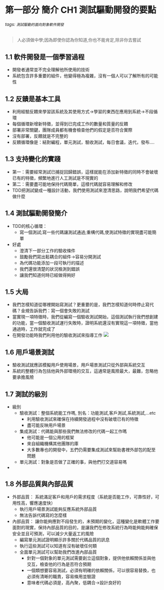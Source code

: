 # 第一部分 簡介 CH1 測試驅動開發的要點
###### tags: `測試驅動的面向對象軟件開發`
> 人必須做中學;因為即使你認為你知道,你也不能肯定,除非你去嘗試

## 1.1 軟件開發是一個學習過程
- 開發者通常並不完全理解他所使用的技術
- 系統包含許多重要的組件，他變得極為複雜，沒有一個人可以了解所有的可能性
## 1.2 反饋是基本工具
- 利用經驗反饋來學習該系統及其使用方式->學習的東西在應用到系統->不段循環
- 每個循環新增新特徵，並得到已完成工作的數量和質量的反饋
- 部署非常關鍵，團隊成員都有機會檢查他們的假定是否符合實際
- 沒有部署，反饋就是不完整的
- 反饋循環像是：結對編程，單元測試，驗收測試，每日會議，迭代，發布....
## 1.3 支持變化的實踐
- 第一：需要經常測試已捕捉回歸錯誤，這樣就能在添加新特徵的同時不會破壞已有的特徵，頻繁地進行人工測試是不現實的
- 第二：需要盡可能地保持代碼簡單，這樣代碼就容易理解和修改
- TDD把測試變成一種設計活動，我們使用測試來澄清思路，說明我們希望代碼做什麼
## 1.4 測試驅動開發簡介
- TDD的核心循環：
    - 寫一個測試;寫一些代碼讓測試通過;重構代碼,使測試特徵的實現盡可能簡單
- 好處
    - 澄清下一部分工作的驗收條件
    - 鼓勵我們寫出鬆耦合的組件->容易分開測試
    - 為代碼功能添加一段可執行的描述
    - 我們還很清楚的狀況檢測到錯誤
    - 讓我們知道何時已經做得夠好
## 1.5 大局
- 我們怎樣知道從哪裡開始寫測試？更重要的是，我們怎樣知道何時停止寫代碼？金規告訴我們：寫一個會失敗的測試
- 當實現一項特徵時，我們從編寫一個驗收測試開始，這個測試執行我們想創建的功能，當一個驗收測試運行失敗時，證明系統還沒有實現這一項特徵，當他通過時，工作就完成了
- 在開發功能時我們利用他的驗收測試來指導工作
![](https://i.imgur.com/sc8hOlt.png)

## 1.6 用戶場景測試
- 驗收測試就應該模擬用戶使用場景，用戶場景測試只從外部與系統交互
- 系統的整體行為包括他與外部環境的交互，這通常是風險最大，最難，忽略他要承擔風險
## 1.7 測試的級別
- 級別
    - 驗收測試：整個系統能工作嗎, 別名：功能測試,客戶測試,系統測試,...etc
        - 利用驗收測試來確保在持續開發過程中沒有破壞已有的特徵
        - 盡可能反映用戶場景
    - 集成測試：代碼能與那些我們無法修改的代碼一起工作嗎
        - 他可能是一個公用的框架
        - 來自組織機構其他團隊的庫
        - 大多數專也的開發中，五們仍需要集成測試來幫助書裡外部包的配至問題
    - 單元測試：對象是否做了正確的事，與他們打交道容易嗎
- 
## 1.8 外部品質與內部品質
- 外部品質： 系統滿足客戶和用戶的需求程度（系統是否能工作，可靠性好，可用性高，響應速度快）
    - 執行用戶場景測試能夠反應系統外部品質
    - 無法告訴代碼寫的怎麼樣
- 內部品質： 讓你能夠應對不段發生的，未預期的變化，這種變化是軟體工作要面對的現實，保持內部品質的目的，是讓我們在修改系統行為時能夠能夠確保安全並且可預測，可以減少大量返工的風險
    - 編寫單元測試證明顯示許多關於代碼品質的訊息
    - 執行這些測試可以知道有沒有破壞任何類
    - 全面單元測試可以幫助我們改進內部品質
        - 針對一個對象的單元測試需要創立這個對象，提供他依賴關係並與他交互，檢查他的行為是否符合預期
        - 一個類想要容易測試，必須有明確的依賴關係，可以很容易替換，也必須有清晰的職責，容易條用並驗證
        - 意味者代碼必須是，高內聚，低耦合->設計良好的